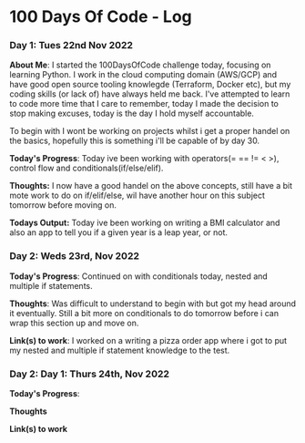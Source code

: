 # 100 Days Of Code - Log

### Day 1: Tues 22nd Nov 2022

**About Me**: I started the 100DaysOfCode challenge today, focusing on learning Python. I work in the cloud computing domain (AWS/GCP) and have good open source tooling knowlegde (Terraform, Docker etc), but my coding skills (or lack of) have always held me back. I've attempted to learn to code more time that I care to remember, today I made the decision to stop making excuses, today is the day I hold myself accountable. 

To begin with I wont be working on projects whilst i get a proper handel on the basics, hopefully this is something i'll be capable of by day 30.

**Today's Progress**: Today ive been working with operators(= == != < >), control flow and conditionals(if/else/elif).

**Thoughts:** I now have a good handel on the above concepts, still have a bit mote work to do on if/elif/else, wil have another hour on this subject tomorrow before moving on.

**Todays Output:** Today ive been working on writing a BMI calculator and also an app to tell you if a given year is a leap year, or not.


### Day 2: Weds 23rd, Nov 2022

**Today's Progress**: Continued on with conditionals today, nested and multiple if statements.

**Thoughts**: Was difficult to understand to begin with but got my head around it eventually. Still a bit more on conditionals to do tomorrow before i can wrap this section up and move on.

**Link(s) to work**: I worked on a writing a pizza order app where i got to put my nested and multiple if statement knowledge to the test.


### Day 2: Day 1: Thurs 24th, Nov 2022

**Today's Progress**: 

**Thoughts** 

**Link(s) to work**
